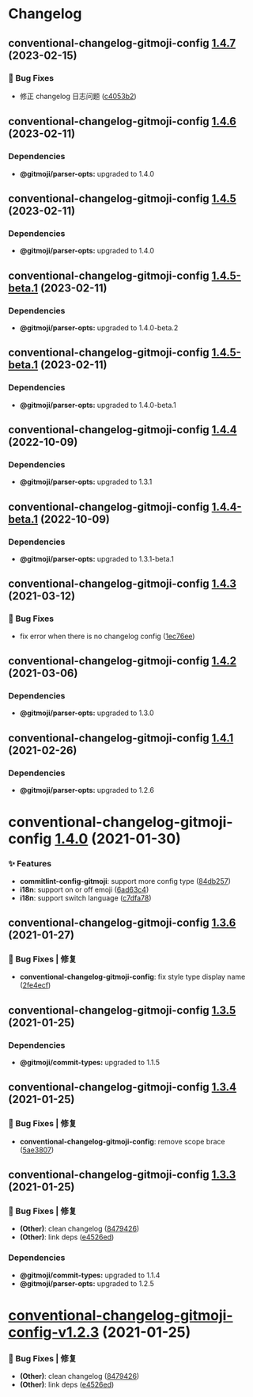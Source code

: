 # Changelog

## conventional-changelog-gitmoji-config [1.4.7](https://github.com/arvinxx/gitmoji-commit-workflow/compare/conventional-changelog-gitmoji-config@1.4.6...conventional-changelog-gitmoji-config@1.4.7) (2023-02-15)

### 🐛 Bug Fixes

- 修正 changelog 日志问题 ([c4053b2](https://github.com/arvinxx/gitmoji-commit-workflow/commit/c4053b2))

## conventional-changelog-gitmoji-config [1.4.6](https://github.com/arvinxx/gitmoji-commit-workflow/compare/conventional-changelog-gitmoji-config@1.4.5...conventional-changelog-gitmoji-config@1.4.6) (2023-02-11)

### Dependencies

- **@gitmoji/parser-opts:** upgraded to 1.4.0

## conventional-changelog-gitmoji-config [1.4.5](https://github.com/arvinxx/gitmoji-commit-workflow/compare/conventional-changelog-gitmoji-config@1.4.4...conventional-changelog-gitmoji-config@1.4.5) (2023-02-11)

### Dependencies

- **@gitmoji/parser-opts:** upgraded to 1.4.0

## conventional-changelog-gitmoji-config [1.4.5-beta.1](https://github.com/arvinxx/gitmoji-commit-workflow/compare/conventional-changelog-gitmoji-config@1.4.4...conventional-changelog-gitmoji-config@1.4.5-beta.1) (2023-02-11)

### Dependencies

- **@gitmoji/parser-opts:** upgraded to 1.4.0-beta.2

## conventional-changelog-gitmoji-config [1.4.5-beta.1](https://github.com/arvinxx/gitmoji-commit-workflow/compare/conventional-changelog-gitmoji-config@1.4.4...conventional-changelog-gitmoji-config@1.4.5-beta.1) (2023-02-11)

### Dependencies

- **@gitmoji/parser-opts:** upgraded to 1.4.0-beta.1

## conventional-changelog-gitmoji-config [1.4.4](https://github.com/arvinxx/gitmoji-commit-workflow/compare/conventional-changelog-gitmoji-config@1.4.3...conventional-changelog-gitmoji-config@1.4.4) (2022-10-09)

### Dependencies

- **@gitmoji/parser-opts:** upgraded to 1.3.1

## conventional-changelog-gitmoji-config [1.4.4-beta.1](https://github.com/arvinxx/gitmoji-commit-workflow/compare/conventional-changelog-gitmoji-config@1.4.3...conventional-changelog-gitmoji-config@1.4.4-beta.1) (2022-10-09)

### Dependencies

- **@gitmoji/parser-opts:** upgraded to 1.3.1-beta.1

## conventional-changelog-gitmoji-config [1.4.3](https://github.com/arvinxx/gitmoji-commit-workflow/compare/conventional-changelog-gitmoji-config@1.4.2...conventional-changelog-gitmoji-config@1.4.3) (2021-03-12)

### 🐛 Bug Fixes

- fix error when there is no changelog config ([1ec76ee](https://github.com/arvinxx/gitmoji-commit-workflow/commit/1ec76ee))

## conventional-changelog-gitmoji-config [1.4.2](https://github.com/arvinxx/gitmoji-commit-workflow/compare/conventional-changelog-gitmoji-config@1.4.1...conventional-changelog-gitmoji-config@1.4.2) (2021-03-06)

### Dependencies

- **@gitmoji/parser-opts:** upgraded to 1.3.0

## conventional-changelog-gitmoji-config [1.4.1](https://github.com/arvinxx/gitmoji-commit-workflow/compare/conventional-changelog-gitmoji-config@1.4.0...conventional-changelog-gitmoji-config@1.4.1) (2021-02-26)

### Dependencies

- **@gitmoji/parser-opts:** upgraded to 1.2.6

# conventional-changelog-gitmoji-config [1.4.0](https://github.com/arvinxx/gitmoji-commit-workflow/compare/conventional-changelog-gitmoji-config@1.3.6...conventional-changelog-gitmoji-config@1.4.0) (2021-01-30)

### ✨ Features

- **commitlint-config-gitmoji**: support more config type ([84db257](https://github.com/arvinxx/gitmoji-commit-workflow/commit/84db257))
- **i18n**: support on or off emoji ([6ad63c4](https://github.com/arvinxx/gitmoji-commit-workflow/commit/6ad63c4))
- **i18n**: support switch language ([c7dfa78](https://github.com/arvinxx/gitmoji-commit-workflow/commit/c7dfa78))

## conventional-changelog-gitmoji-config [1.3.6](https://github.com/arvinxx/gitmoji-commit-workflow/compare/conventional-changelog-gitmoji-config@1.3.5...conventional-changelog-gitmoji-config@1.3.6) (2021-01-27)

### 🐛 Bug Fixes | 修复

- **conventional-changelog-gitmoji-config**: fix style type display name ([2fe4ecf](https://github.com/arvinxx/gitmoji-commit-workflow/commit/2fe4ecf))

## conventional-changelog-gitmoji-config [1.3.5](https://github.com/arvinxx/gitmoji-commit-workflow/compare/conventional-changelog-gitmoji-config@1.3.4...conventional-changelog-gitmoji-config@1.3.5) (2021-01-25)

### Dependencies

- **@gitmoji/commit-types:** upgraded to 1.1.5

## conventional-changelog-gitmoji-config [1.3.4](https://github.com/arvinxx/gitmoji-commit-workflow/compare/conventional-changelog-gitmoji-config@1.3.3...conventional-changelog-gitmoji-config@1.3.4) (2021-01-25)

### 🐛 Bug Fixes | 修复

- **conventional-changelog-gitmoji-config**: remove scope brace ([5ae3807](https://github.com/arvinxx/gitmoji-commit-workflow/commit/5ae3807))

## conventional-changelog-gitmoji-config [1.3.3](https://github.com/arvinxx/gitmoji-commit-workflow/compare/conventional-changelog-gitmoji-config@1.3.2...conventional-changelog-gitmoji-config@1.3.3) (2021-01-25)

### 🐛 Bug Fixes | 修复

- **(Other)**: clean changelog ([8479426](https://github.com/arvinxx/gitmoji-commit-workflow/commit/8479426))
- **(Other)**: link deps ([e4526ed](https://github.com/arvinxx/gitmoji-commit-workflow/commit/e4526ed))

### Dependencies

- **@gitmoji/commit-types:** upgraded to 1.1.4
- **@gitmoji/parser-opts:** upgraded to 1.2.5

# [conventional-changelog-gitmoji-config-v1.2.3](https://github.com/arvinxx/gitmoji-commit-workflow/compare/conventional-changelog-gitmoji-config-v1.2.2...conventional-changelog-gitmoji-config-v1.2.3) (2021-01-25)

### 🐛 Bug Fixes | 修复

- **(Other)**: clean changelog ([8479426](https://github.com/arvinxx/gitmoji-commit-workflow/commit/8479426))
- **(Other)**: link deps ([e4526ed](https://github.com/arvinxx/gitmoji-commit-workflow/commit/e4526ed))
